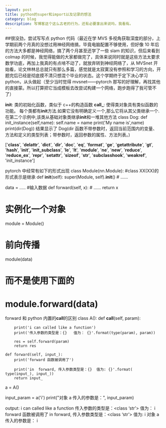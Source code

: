 ```yaml
---
layout: post
title: python的super和import以及记录的想法
category: blog
description: 写博客这个这么古老的行为，还有必要拿出来说吗，我看有。
---
```


##很没劲，尝试写写点 python 代码（最近在学 MVS 多视角获取深度的部分，上学期前两个月真的没想过用神经网络搞，毕竟电脑配置不够使用，但好像 10 年后的方法大多都是神经网络，搞了两个月甚至还学了一些 slam 的知识，但后来看到 colmap 的时候，我觉得能做的大家都做完了，具体来说同时就是这些方法太要求数学功底，再加上我真的有点啃不动了，就放弃转到神经网络了，从 MVSnet 开始看，论文林林总总就只有那么多篇，感觉就是太寂寞没有参照和学习的方向，开题完后已经是彻底摸不清只想混个毕业的状态。这个学期终于定下决心学习 python，从头做起（至少当时觉得 mvsnet——pytorch 那写的好理解，再找其他的直接蒙。所以打算把它当成模板去改尝试构建一个网络，跑步跑得了我可管不了）

**init**: 类的初始化函数，类似于 c++的构造函数
**call\_**: 使得类对象具有类似函数的功能。
每个类都有**init**方法.如果它没有明确定义一个,那么它将从其父类继承一个.在第二个示例中,该类从基础对象类继承**init**和一堆其他方法
class Dog:
def init_instance(self,name):
self.name = name
print('My name is',name)
print(dir(Dog))
结果显示了 Dog(dir 函数不带参数时，返回当前范围内的变量、方法和定义的类型列表；带参数时，返回参数的属性、方法列表。)

['__class__', '__delattr__', '__dict__', '__dir__', '__doc__', '__eq__', '__format__', '__ge__', '__getattribute__', '__gt__', '__hash__', '__init__', '__init_subclass__', '__le__', '__lt__', '__module__', '__ne__', '__new__', '__reduce__', '__reduce_ex__', '__repr__', '__setattr__', '__sizeof__', '__str__', '__subclasshook__', '__weakref__', 'init_instance']

pytorch 中经常有如下的形式出现
class Module(nn.Module): #class XX(XX)的形式表示是继承
def **init**(self):
super(Module, self).**init**() # ......

data = ..... #输入数据
def forward(self, x): # ......
return x

# 实例化一个对象

module = Module()

# 前向传播

module(data)

# 而不是使用下面的

# module.forward(data)

forward 和 python 内置的**call**的区别
class A():
def **call**(self, param):

        print('i can called like a function')
        print('传入参数的类型是：{}   值为： {}'.format(type(param), param))

        res = self.forward(param)
        return res

    def forward(self, input_):
        print('forward 函数被调用了')

        print('in  forward, 传入参数类型是：{}  值为: {}'.format( type(input_), input_))
        return input_

a = A()

input_param = a('i')
print("对象 a 传入的参数是：", input_param)

output:
i can called like a function
传入参数的类型是：<class ‘str’> 值为： i
forward 函数被调用了
in forward, 传入参数类型是：<class ‘str’> 值为: i
对象 a 传入的参数是： i
